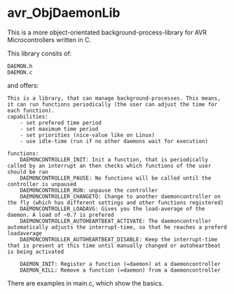 avr_ObjDaemonLib
================

This is a more object-orientated background-process-library for AVR Microcontrollers written in C.

This library consits of:

    DAEMON.h
    DAEMON.c

and offers:

    This is a library, that can manage background-processes. This means, it can run functions periodically (the user can adjust the time for each function).
    capabilities:
        - set prefered time period
        - set maximum time period
        - set priorities (nice-value like on Linux)
        - use idle-time (run if no other daemons wait for execution)

    functions:
        DAEMONCONTROLLER_INIT: Init a function, that is periodically called by an interrupt an then checks which functions of the user should be ran
        DAEMONCONTROLLER_PAUSE: No functions will be called until the controller is unpaused
        DAEMONCONTROLLER_RUN: unpause the controller
        DAEMONCONTROLLER_CHANGETO: Change to another daemoncontroller on the fly (which has different settings and other functions registered)
        DAEMONCONTROLLER_LOADAVG: Gives you the load-average of the daemon. A load of ~0.7 is prefered
        DAEMONCONTROLLER_AUTOHEARTBEAT_ACTIVATE: The daemoncontroller automatically adjusts the interrupt-time, so that he reaches a preferd loadaverage
        DAEMONCONTROLLER_AUTOHEARTBEAT_DISABLE: Keep the interrupt-time that is present at this time until manually changed or autoheartbeat is being activated
        
        DAEMON_INIT: Register a function (=daemon) at a daemoncontroller
        DAEMON_KILL: Remove a function (=daemon) from a daemoncontroller


There are examples in main.c, which show the basics.